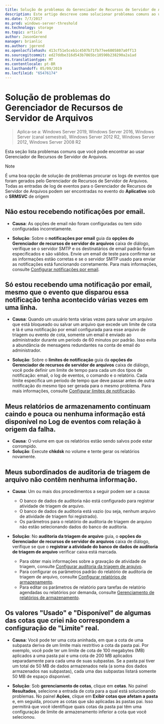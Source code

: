 ```yaml
---
title: Solução de problemas do Gerenciador de Recursos de Servidor de Arquivos
description: Este artigo descreve como solucionar problemas comuns ao usar o Gerenciador de recursos do servidor de arquivos
ms.date: 7/7/2017
ms.prod: windows-server-threshold
ms.technology: storage
ms.topic: article
author: JasonGerend
manager: brianlic
ms.author: jgerend
ms.openlocfilehash: 413cf51e5ceb1c4507b71fb77ee6005807a0ff13
ms.sourcegitcommit: ed27ddbe316d543b7865bc10590b238290a2a1ad
ms.translationtype: MT
ms.contentlocale: pt-BR
ms.lasthandoff: 05/09/2019
ms.locfileid: "65476174"
---
```

# <a name="troubleshooting-file-server-resource-manager"></a>Solução de problemas do Gerenciador de Recursos de Servidor de Arquivos

> Aplica-se a: Windows Server 2019, Windows Server 2016, Windows Server (canal semestral), Windows Server 2012 R2, Windows Server 2012, Windows Server 2008 R2

Esta seção lista problemas comuns que você pode encontrar ao usar Gerenciador de Recursos de Servidor de Arquivos.

> [!Note]
> É uma boa opção de solução de problemas procurar os logs de eventos que foram gerados pelo Gerenciador de Recursos de Servidor de Arquivos. Todas as entradas de log de eventos para o Gerenciador de Recursos de Servidor de Arquivos podem ser encontradas no evento do **Aplicativo** sob o **SRMSVC** de origem

## <a name="i-am-not-receiving-e-mail-notifications"></a>Não estou recebendo notificações por email.

-   **Causa**: As opções de email não foram configuradas ou tem sido configuradas incorretamente.

-   **Solução**: Sobre o **notificações por email** guia da **opções do Gerenciador de recursos de servidor de arquivos** caixa de diálogo, verifique se o servidor SMTP e os destinatários de email padrão foram especificados e são válidos. Envie um email de teste para confirmar se as informações estão corretas e se o servidor SMTP usado para enviar as notificações está funcionando corretamente. Para mais informações, consulte [Configurar notificações por email](configure-email-notifications.md).


## <a name="i-am-only-receiving-one-e-mail-notification-even-though-the-event-that-triggered-that-notification-happened-several-times-in-a-row"></a>Só estou recebendo uma notificação por email, mesmo que o evento que disparou essa notificação tenha acontecido várias vezes em uma linha.

-   **Causa**: Quando um usuário tenta várias vezes para salvar um arquivo que está bloqueado ou salvar um arquivo que excede um limite de cota e lá é uma notificação por email configurada para esse arquivo de triagem ou evento de cota, somente um email é enviado ao administrador durante um período de 60 minutos por  padrão. Isso evita a abundância de mensagens redundantes na conta de email do administrador.

-   **Solução**: Sobre o **limites de notificação** guia da **opções do Gerenciador de recursos de servidor de arquivos** caixa de diálogo, você pode definir um limite de tempo para cada um dos tipos de notificação: email, o log de eventos, o comando e o relatório. Cada limite especifica um período de tempo que deve passar antes de outra notificação do mesmo tipo ser gerada para o mesmo problema. Para mais informações, consulte [Configurar limites de notificação](configure-notification-limits.md).


## <a name="my-storage-reports-keep-failing-and-little-or-no-information-is-available-in-the-event-log-regarding-the-source-of-the-failure"></a>Meus relatórios de armazenamento continuam caindo e pouca ou nenhuma informação está disponível no Log de eventos com relação à origem da falha.

-   **Causa**: O volume em que os relatórios estão sendo salvos pode estar corrompido.
-   **Solução**: Execute **chkdsk** no volume e tente gerar os relatórios novamente.

## <a name="my-file-screening-audit-reports-do-not-contain-any-information"></a>Meus subordinados de auditoria de triagem de arquivo não contêm nenhuma informação.

-   **Causa**: Um ou mais dos procedimentos a seguir podem ser a causa:
    -   O banco de dados de auditoria não está configurado para registrar atividade de triagem de arquivo.
    -   O banco de dados de auditoria está vazio (ou seja, nenhum arquivo de atividade de triagem foi registrado).
    -   Os parâmetros para o relatório de auditoria de triagem de arquivo não estão selecionando dados do banco de auditoria.
    
-   **Solução**: No **auditoria da triagem de arquivo** guia, o **opções do Gerenciador de recursos de servidor de arquivos** caixa de diálogo, verifique se que o **registrar a atividade do banco de dados de auditoria de triagem de arquivo** verificar caixa está marcada.
    -   Para obter mais informações sobre a gravação de atividade de triagem, consulte [Configurar auditoria da triagem de arquivo](configure-file-screen-audit.md).
    -   Para configurar os parâmetros padrão do relatório de auditoria de triagem de arquivo, consulte [Configurar relatórios de armazenamento](configure-storage-reports.md).
    -   Para editar os parâmetros de relatório para tarefas de relatório agendadas ou relatórios por demanda, consulte [Gerenciamento de relatórios de armazenamento](storage-reports-management.md).

## <a name="the-used-and-available-values-for-some-of-the-quotas-i-have-created-do-not-correspond-to-the-actual-limit-setting"></a>Os valores "Usado" e "Disponível" de algumas das cotas que criei não correspondem a configuração de "Limite" real.

-   **Causa**: Você pode ter uma cota aninhada, em que a cota de uma subpasta deriva de um limite mais restritivo a cota da pasta pai. Por exemplo, você pode ter um limite de cota de 100 megabytes (MB) aplicados a uma pasta pai e uma cota de 200 MB aplicados separadamente para cada uma de suas subpastas. Se a pasta pai tiver um total de 50 MB de dados armazenados nela (a soma dos dados armazenados nas subpastas), cada uma das subpastas listará somente 50 MB de espaço disponível.

-   **Solução**: Sob **gerenciamento de cotas**, clique em **cotas**. No painel **Resultados**, selecione a entrada de cota para a qual está solucionando problemas. No painel **Ações**, clique em **Exibir cotas que afetam a pasta** e, em seguida, procure as cotas que são aplicadas às pastas pai. Isso permitirá que você identifique quais cotas da pasta pai têm uma configuração de limite de armazenamento inferior a cota que você selecionou.

